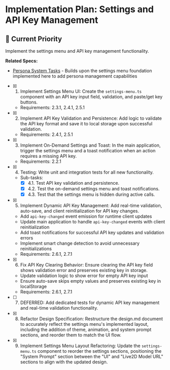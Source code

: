 # Implementation Plan: Settings and API Key Management

## 🎯 **Current Priority**
Implement the settings menu and API key management functionality.

**Related Specs:**
- [Persona System Tasks](../persona-system/tasks.md) - Builds upon the settings menu foundation implemented here to add persona management capabilities

- [x] 1. Implement Settings Menu UI: Create the `settings-menu.ts` component with an API key input field, validation, and paste/get key buttons.
  - Requirements: 2.3.1, 2.4.1, 2.5.1

- [x] 2. Implement API Key Validation and Persistence: Add logic to validate the API key format and save it to local storage upon successful validation.
  - Requirements: 2.4.1, 2.5.1

- [x] 3. Implement On-Demand Settings and Toast: In the main application, trigger the settings menu and a toast notification when an action requires a missing API key.
  - Requirements: 2.2.1

- [x] 4. Testing: Write unit and integration tests for all new functionality.
  - Sub-tasks:
    - [x] 4.1. Test API key validation and persistence.
    - [x] 4.2. Test the on-demand settings menu and toast notifications.
    - [x] 4.3. Test that the settings menu is hidden during active calls.

- [x] 5. Implement Dynamic API Key Management: Add real-time validation, auto-save, and client reinitialization for API key changes.
  - Add `api-key-changed` event emission for runtime client updates
  - Update main application to handle `api-key-changed` events with client reinitialization
  - Add toast notifications for successful API key updates and validation errors
  - Implement smart change detection to avoid unnecessary reinitializations
  - Requirements: 2.6.1, 2.7.1

- [x] 6. Fix API Key Clearing Behavior: Ensure clearing the API key field shows validation error and preserves existing key in storage.
  - Update validation logic to show error for empty API key input
  - Ensure auto-save skips empty values and preserves existing key in localStorage
  - Requirements: 2.6.1, 2.7.1

- [ ] 7. DEFERRED: Add dedicated tests for dynamic API key management and real-time validation functionality.
- [x] 8. Refactor Design Specification: Restructure the design.md document to accurately reflect the settings menu's implemented layout, including the addition of theme, animation, and system prompt sections, and reorder them to match the UI flow.
- [x] 9. Implement Settings Menu Layout Refactoring: Update the `settings-menu.ts` component to reorder the settings sections, positioning the "System Prompt" section between the "UI" and "Live2D Model URL" sections to align with the updated design.